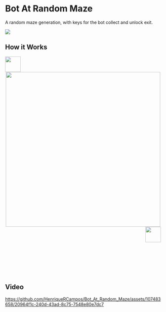 
# Bot At Random Maze
A random maze generation, with keys for the bot collect and unlock exit.

<div>
  <img src="https://github.com/HenriqueRCampos/UnityHTracking/assets/107483658/2a16e3cf-e6f6-4ede-a46c-9932ee9be00b" width=px align="center"/>
</div>

## How it Works
<div align="center">
  <img src="https://github.com/HenriqueRCampos/HockeyGame/assets/107483658/7993aad2-1c4c-4c44-9116-ed31e4075003" width=50px align="left"/>
  <img src="https://github.com/HenriqueRCampos/Bot_At_Random_Maze/assets/107483658/5233e8af-fe25-4c31-83c7-f2993a5a7041" width=500px/>
  <img src="https://github.com/HenriqueRCampos/HockeyGame/assets/107483658/adb0d153-3e2a-4c3d-b872-37a8fa9619c4"  width=50px align="right"/>
</div><br><br><br><br><br><br><br><br><br>

## Video
https://github.com/HenriqueRCampos/Bot_At_Random_Maze/assets/107483658/20964f1c-240d-43ad-8c75-7548e80e7dc7
